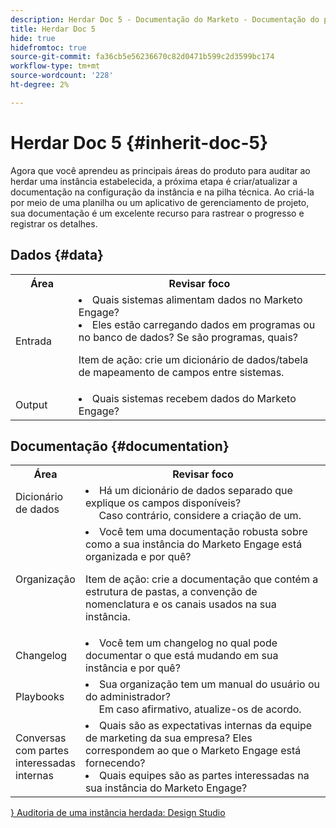 ```yaml
---
description: Herdar Doc 5 - Documentação do Marketo - Documentação do produto
title: Herdar Doc 5
hide: true
hidefromtoc: true
source-git-commit: fa36cb5e56236670c82d0471b599c2d3599bc174
workflow-type: tm+mt
source-wordcount: '228'
ht-degree: 2%

---
```


# Herdar Doc 5 {#inherit-doc-5}

Agora que você aprendeu as principais áreas do produto para auditar ao herdar uma instância estabelecida, a próxima etapa é criar/atualizar a documentação na configuração da instância e na pilha técnica. Ao criá-la por meio de uma planilha ou um aplicativo de gerenciamento de projeto, sua documentação é um excelente recurso para rastrear o progresso e registrar os detalhes.

## Dados {#data}

<table style="table-layout:auto"> 
 <tbody> 
  <tr> 
   <th style="width:20%">Área</th> 
   <th>Revisar foco</th>
  </tr> 
  <tr> 
   <td>Entrada</td> 
   <td><li>Quais sistemas alimentam dados no Marketo Engage?</li>
   <li>Eles estão carregando dados em programas ou no banco de dados? Se são programas, quais?</li>
   <p>Item de ação: crie um dicionário de dados/tabela de mapeamento de campos entre sistemas.</td>
  </tr>
  <tr> 
   <td>Output</td> 
   <td><li>Quais sistemas recebem dados do Marketo Engage?</li></td>
  </tr>
 </tbody> 
</table>

## Documentação {#documentation}

<table style="table-layout:auto"> 
 <tbody> 
  <tr> 
   <th style="width:20%">Área</th> 
   <th>Revisar foco</th>
  </tr> 
  <tr> 
   <td>Dicionário de dados</td> 
   <td><li>Há um dicionário de dados separado que explique os campos disponíveis?
   <br/>     Caso contrário, considere a criação de um.</li></td>
  </tr>
  <tr> 
   <td>Organização</td> 
    <td><li>Você tem uma documentação robusta sobre como a sua instância do Marketo Engage está organizada e por quê?</li>
   <p>Item de ação: crie a documentação que contém a estrutura de pastas, a convenção de nomenclatura e os canais usados na sua instância.</td>
  </tr>
  <tr> 
   <td>Changelog</td> 
    <td><li>Você tem um changelog no qual pode documentar o que está mudando em sua instância e por quê?</li></td>
  </tr>
  <tr> 
   <td>Playbooks</td> 
    <td><li>Sua organização tem um manual do usuário ou do administrador? 
    <br/>     Em caso afirmativo, atualize-os de acordo.</li></td>
  </tr>
  <tr> 
   <td>Conversas com partes interessadas internas</td> 
    <td><li>Quais são as expectativas internas da equipe de marketing da sua empresa? Eles correspondem ao que o Marketo Engage está fornecendo?</li>
   <li>Quais equipes são as partes interessadas na sua instância do Marketo Engage?</li></td>
  </tr>
 </tbody> 
</table>

[} Auditoria de uma instância herdada: Design Studio](/help/marketo/getting-started/inheriting-a-marketo-instance/new-inherit-doc-4.md)
